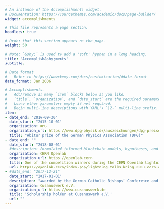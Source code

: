 ```yaml
---
# An instance of the Accomplishments widget.
# Documentation: https://sourcethemes.com/academic/docs/page-builder/
widget: accomplishments

# This file represents a page section.
headless: true

# Order that this section appears on the page.
weight: 50

# Note: `&shy;` is used to add a 'soft' hyphen in a long heading.
title: 'Accomplish&shy;ments'
subtitle:

# Date format
#   Refer to https://wowchemy.com/docs/customization/#date-format
date_format: Jan 2006

# Accomplishments.
#   Add/remove as many `item` blocks below as you like.
#   `title`, `organization`, and `date_start` are the required parameters.
#   Leave other parameters empty if not required.
#   Begin multi-line descriptions with YAML's `|2-` multi-line prefix.
item:
- date_end: "2016-09-30"
  date_start: "2015-10-01"
  organization: DPG
  organization_url: https://www.dpg-physik.de/auszeichnungen/dpg-preise/abiturpreis
  title: "Abitur prize of the German Physics Association (DPG)"
- date_end: ""
  date_start: "2018-08-01"
  #description: Formulated informed blockchain models, hypotheses, and use cases.
  organization: CERN Openlab
  organization_url: https://openlab.cern
  title: One of the competition winners during the CERN Openlab lightning talks 2018
  url: https://openlab.cern/index.php/lightning-talks-bring-2018-cern-openlab-summer-student-programme-close
- #date_end: "2017-12-21"
  date_start: "2017-01-01"
  description: "Awarded by the German Catholic Bishops’ Conference and funded by the German Federal Ministry of Science and Research as **one of thirteen government funded scholarship foundations for academic excellence**"
  organization: Cusanuswerk e.V.
  organization_url: https://www.cusanuswerk.de
  title: 'Scholarship holder at Cusanuswerk e.V.'
  url: ""
---
```


